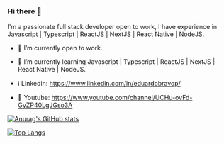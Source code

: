 ### Hi there 👋

I'm a passionate full stack developer open to work, I have experience in Javascript | Typescript | ReactJS | NextJS | React Native | NodeJS.

- 🔭 I’m currently open to work.
- 🌱 I’m currently learning Javascript | Typescript | ReactJS | NextJS | React Native | NodeJS.


- ℹ Linkedin: https://www.linkedin.com/in/eduardobravop/
- 🔴 Youtube: https://www.youtube.com/channel/UCHu-ovFd-GyZP40LgJGso3A

[![Anurag's GitHub stats](https://github-readme-stats.vercel.app/api?username=eduardobravop)](https://github.com/anuraghazra/github-readme-stats)

[![Top Langs](https://github-readme-stats.vercel.app/api/top-langs/?username=eduardobravop)](https://github.com/anuraghazra/github-readme-stats)
